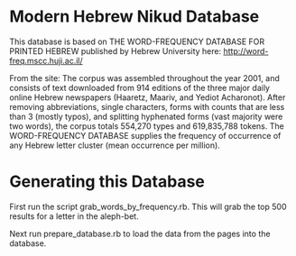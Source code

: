 # Modern Hebrew Nikud Database

This database is based on THE WORD-FREQUENCY DATABASE FOR PRINTED HEBREW
published by Hebrew University here:
http://word-freq.mscc.huji.ac.il/

From the site: The corpus was assembled throughout the year 2001, and consists of text downloaded from 914 editions of the three major daily online Hebrew newspapers (Haaretz, Maariv, and Yediot Acharonot). After removing abbreviations, single characters, forms with counts that are less than 3 (mostly typos), and splitting hyphenated forms (vast majority were two words), the corpus totals 554,270 types and 619,835,788 tokens. The WORD-FREQUENCY DATABASE supplies the frequency of occurrence of any Hebrew letter cluster (mean occurrence per million).

# Generating this Database

First run the script grab_words_by_frequency.rb. This will grab the top
500 results for a letter in the aleph-bet.

Next run prepare_database.rb to load the data from the pages into the
database.
